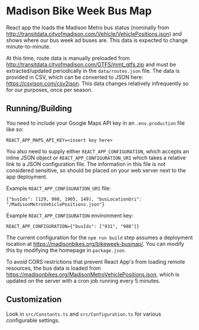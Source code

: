 # Madison Bike Week Bus Map

React app the loads the Madison Metro bus status (nominally
from http://transitdata.cityofmadison.com/Vehicle/VehiclePositions.json) and shows where our bus week ad buses are. This data is expected to change minute-to-minute.

At this time, route data is manually preloaded from http://transitdata.cityofmadison.com/GTFS/mmt_gtfs.zip and must be extracted/updated periodically in the `data/routes.json` file. The data is provided in CSV, which can be converted to JSON here: https://csvjson.com/csv2json. This data changes relatively infrequently so for our purposes, once per season.

## Running/Building

You need to include your Google Maps API key in an `.env.production` file like so:

```
REACT_APP_MAPS_API_KEY=<insert key here>
```

You also need to supply either `REACT_APP_CONFIGURATION`, which accepts an inline JSON object or `REACT_APP_CONFIGURATION_URI` which takes a relative link to a JSON configuration file. The information in this file is not considered sensitive, so should be placed on your web server next to the app deployment.

Example `REACT_APP_CONFIGURATION_URI` file:

```
{"busIds": [129, 998, 1905, 149], "busLocationUri": "/MadisonMetroVehiclePositions.json"}
```

Example `REACT_APP_CONFIGURATION` environment key:

```
REACT_APP_CONFIGURATION={"busIds": ["931", "988"]}
```

The current configuration for the `npm run build` step assumes a deployment location
at https://madisonbikes.org/bikeweek-busmap/. You can modify this by modifying the homepage in `package.json`.

To avoid CORS restrictions that prevent React App's from loading remote resources, the bus data is loaded
from https://madisonbikes.org/MadisonMetroVehiclePositions.json, which is updated on the server with a cron job running
every 5 minutes.

## Customization

Look in `src/Constants.ts` and `src/Configuration.ts` for various configurable settings.
